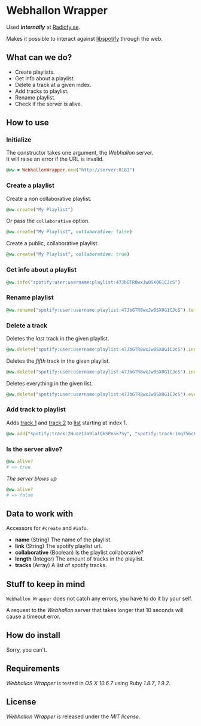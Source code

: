 # Webhallon Wrapper

Used **_internally_** at [Radiofy.se](http://radiofy,se).

Makes it possible to interact against [libspotify](http://developer.spotify.com/en/libspotify/overview/) through the web.

## What can we do?

- Create playlists.
- Get info about a playlist.
- Delete a track at a given index.
- Add tracks to playlist.
- Rename playlist.
- Check if the server is alive.

## How to use

### Initialize

The constructor takes one argument, the *Webhallon* server.  
It will raise an error if the URL is invalid.

```` ruby
@ww = WebhallonWrapper.new("http://server:8181")
````

### Create a playlist

Create a non collaborative playlist.

```` ruby
@ww.create("My Playlist")
````

Or pass the `collaborative` option.

```` ruby
@ww.create("My Playlist", collaborative: false)
````

Create a public, collaborative playlist.

```` ruby
@ww.create("My Playlist", collaborative: true)
````

### Get info about a playlist

```` ruby
@ww.info("spotify:user:username:playlist:47JbGTR8wxJw0SX0G1CJcS")
````

### Rename playlist

```` ruby
@ww.rename("spotify:user:username:playlist:47JbGTR8wxJw0SX0G1CJcS").to("Any name")
````

### Delete a track

Deletes the *last* track in the given playlist.

```` ruby
@ww.delete("spotify:user:username:playlist:47JbGTR8wxJw0SX0G1CJcS").index(-1)
````

Deletes the *fifth* track in the given playlist.

```` ruby  
@ww.delete("spotify:user:username:playlist:47JbGTR8wxJw0SX0G1CJcS").index(4)
````

Deletes everything in the given list.

```` ruby
@ww.delete("spotify:user:username:playlist:47JbGTR8wxJw0SX0G1CJcS").everything
````

### Add track to playlist

Adds [track 1](spotify:track:2Huqz13a9lalQkSPeSk7Sy) and [track 2](spotify:track:2Huqz13a9lalQkSPeSk7Sy) to [list](spotify:user:username:playlist:47JbGTR8wxJw0SX0G1CJcS) starting at index 1.

```` ruby
@ww.add("spotify:track:2Huqz13a9lalQkSPeSk7Sy", "spotify:track:1mq756cRNyVTnykm4mHOgx").to("spotify:user:username:playlist:47JbGTR8wxJw0SX0G1CJcS").starting_at(0)
````

### Is the server alive?

```` ruby
@ww.alive?
# => true
````

*The server blows up*

```` ruby    
@ww.alive?
# => false
````

## Data to work with

Accessors for `#create` and `#info`.

- **name** (String) The name of the playlist.
- **link** (String) The spotify playlist url.
- **collaborative** (Boolean) Is the playlist collaborative?
- **length** (Integer) The amount of tracks in the playlist.
- **tracks** (Array<String>) A list of spotify tracks.

## Stuff to keep in mind

`Webhallon Wrapper` does not catch any errors, you have to do it by your self.

A request to the *Webhallon* server that takes longer that 10 seconds will cause a timeout error.
    
## How do install

Sorry, you can't.

## Requirements

*Webhallon Wrapper* is tested in *OS X 10.6.7* using Ruby *1.8.7*, *1.9.2*.

## License

*Webhallon Wrapper* is released under the *MIT license*.
